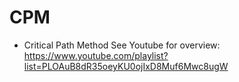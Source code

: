 # CPM
* Critical Path Method
See Youtube for overview:
https://www.youtube.com/playlist?list=PLOAuB8dR35oeyKU0ojIxD8Muf6Mwc8ugW
